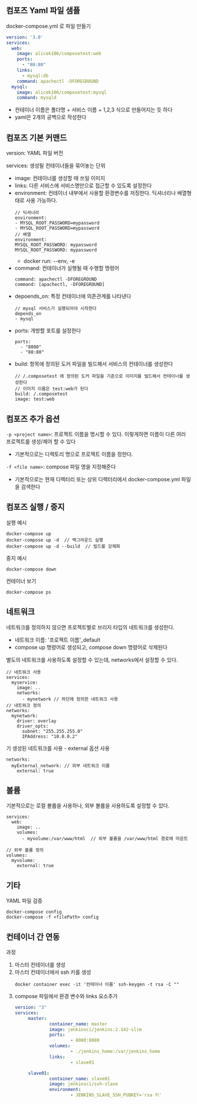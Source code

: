 ## 컴포즈 Yaml 파일 샘플
docker-compose.yml 로 파일 만들기
```yml
version: '3.0'
services:
  web:
    image: alicek106/composetest:web
    ports:
      - "80:80"
    links:
      - mysql:db
    command: apachectl -DFOREGROUND
  mysql:
    image: alicek106/composetest:mysql
    command: mysqld
```
- 컨테이너 이름은 폴더명 + 서비스 이름 + 1,2,3 식으로 만들어지는 듯 하다
- yaml은 2개의 공백으로 작성한다

## 컴포즈 기본 커맨드
version: YAML 파일 버전

services: 생성될 컨테이너들을 묶어놓는 단위
- image: 컨테이너를 생성할 때 쓰일 이미지
- links: 다른 서비스에 서비스명만으로 접근할 수 있도록 설정한다
- environment: 컨테이너 내부에서 사용할 환경변수를 저징한다. 딕셔너리나 배열형태로 사용 가능하다.
  ```
  // 딕셔너리
  environment:
  - MYSQL_ROOT_PASSWORD=mypassword
  - MYSQL_ROOT_PASSWORD=mypassword
  // 배열
  environment:
  MYSQL_ROOT_PASSWORD: mypassword
  MYSQL_ROOT_PASSWORD: mypassword
  ```
   - docker run: --env, -e
- command: 컨테이너가 실행될 때 수행할 명령어
  ```
  command: apachectl -DFOREGROUND
  command: [apachectl, -DFOREGROUND]
  ```
- depoends_on: 특정 컨테이너에 의존관계를 나타낸다
  ```
  // mysql 서비스가 실행되어야 시작한다
  depends_on
  - mysql
  ```
- ports: 개방할 포트를 설정한다
   ```
   ports:
     - "8080"
     - "80:80"
   ```
- build: 항목에 정의된 도커 파일을 빌드해서 서비스의 컨테이너를 생성한다
   ```
   // /.composetest 에 정의된 도커 파일을 기준으로 이미지를 빌드해서 컨테이너를 생성한다
   // 이미지 이름은 test:web가 된다
   build: /.composetest 
   image: test:web
   ```


## 컴포즈 추가 옵션
`-p <project name>`: 프로젝트 이름을 명시할 수 있다. 이렇게하면 이름이 다른 여러 프로젝트를 생성/제어 할 수 있다
- 기본적으로는 디렉토리 명으로 프로젝트 이름을 정한다. 

`-f <file name>`: compose 파일 명을 지정해준다
- 기본적으로는 현재 디렉터리 또는 상위 디렉터리에서 docker-compose.yml 파일을 검색한다

## 컴포즈 실행 / 중지
실행 예시
```
docker-compose up
docker-compose up -d  // 백그라운드 실행
docker-compose up -d --build  // 빌드를 강제화
```

중지 예시
```
docker-compose down
```

컨테이너 보기
```
docker-compose ps
```

## 네트워크
네트워크를 정의하지 않으면 프로젝트별로 브리지 타입의 네트워크를 생성한다. 
- 네트워크 이름: '프로젝트 이름'_default
- compose up 명령어로 생성되고, compose down 명령어로 삭제된다

별도의 네트워크를 사용하도록 설정할 수 있는데, networks에서 설정할 수 있다. 
```
// 네트워크 사용
services:
  myservice:
    image: ..
    networks:
      - mynetwork // 하단에 정의한 네트워크 사용
// 내트워크 정의
networks:
  mynetwork:
    driver: overlay
    driver_opts:
      subnet: "255.255.255.0"
      IPAddress: "10.0.0.2"
```

기 생성된 네트워크를 사용 - external 옵션 사용
```
networks:
  myExternal_network: // 외부 네트워크 이름
    external: true
```


## 볼륨
기본적으로는 로컬 볼륨을 사용하나, 외부 볼륨을 사용하도록 설정할 수 있다. 
```
services:
  web:
    image: ..
    volumes:
      - myvolume:/var/www/html  // 외부 볼륨을 /var/www/html 경로에 마운트

// 외부 볼륨 정의
volumes:
  myvolume:
    external: true
```

## 기타
YAML 파일 검증
```
docker-compose config
docker-compose -f <filePath> config
```

## 컨테이너 간 연동
과정
1. 마스터 컨테이너를 생성
2. 마스터 컨테이너에서 ssh 키를 생성
   ```
   docker container exec -it '컨테이너 이름' ssh-keygen -t rsa -C ""
   ```
3. compose 파일에서 환경 변수와 links 요소추가
   ```yml
   version: "3"
   services:
        master:
                container_name: master
                image: jenkinsci/jenkins:2.142-slim
                ports:
                        - 8080:8080
                volumes:
                        - ./jenkins_home:/var/jenkins_home
                links:
                        - slave01

        slave01:
                container_name: slave01
                image: jenkinsci/ssh-slave
                environment:
                        - JENKINS_SLAVE_SSH_PUBKEY='rsa 키'
   ```

